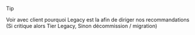 
> [!TIP]
> Voir avec client pourquoi Legacy est la afin de diriger nos recommandations (Si critique alors Tier Legacy, Sinon décommission / migration)

